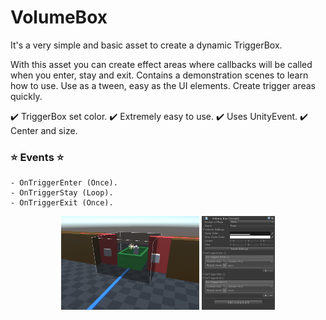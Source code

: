 # VolumeBox

It's a very simple and basic asset to create a dynamic TriggerBox.

With this asset you can create effect areas where callbacks will be called when you enter, stay and exit.
Contains a demonstration scenes to learn how to use.
Use as a tween, easy as the UI elements. Create trigger areas quickly.

✔️ TriggerBox set color.
✔️ Extremely easy to use.
✔️ Uses UnityEvent.
✔️ Center and size.


### ⭐ Events ⭐

	- OnTriggerEnter (Once).
	- OnTriggerStay (Loop).
	- OnTriggerExit (Once).

<p align="center">
	<img height="150" src="images/image1.png">
	<img height="150" src="images/image2.png">
</p>